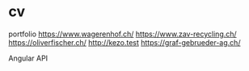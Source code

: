 # cv

portfolio
https://www.wagerenhof.ch/
https://www.zav-recycling.ch/
https://oliverfischer.ch/
http://kezo.test
https://graf-gebrueder-ag.ch/

Angular 
API

